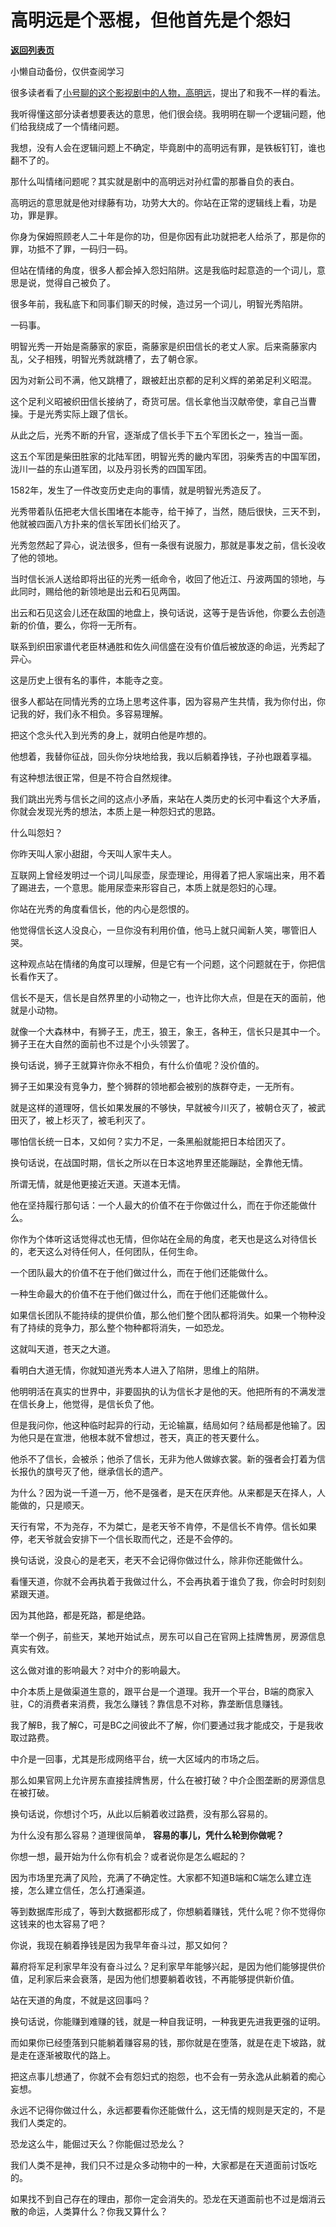 # 高明远是个恶棍，但他首先是个怨妇

[**返回列表页**](/gzh/记忆承载)

小懒自动备份，仅供查阅学习

很多读者看了[小号聊的这个影视剧中的人物，高明远](https://mp.weixin.qq.com/s?__biz=MzU3NDc5Nzc0NQ==&mid=2247506434&idx=1&sn=f2d95944b14d6fbdb4acd9f5e6757dd6&chksm=fd2e78dcca59f1ca51b71233ac4e51788be1436951a21479ee00f41a3b8b72bf5f3c598480ff&token=1887317839&lang=zh_CN&scene=21#wechat_redirect)，提出了和我不一样的看法。  

  

我听得懂这部分读者想要表达的意思，他们很会绕。我明明在聊一个逻辑问题，他们给我绕成了一个情绪问题。

  

我想，没有人会在逻辑问题上不确定，毕竟剧中的高明远有罪，是铁板钉钉，谁也翻不了的。  

  

那什么叫情绪问题呢？其实就是剧中的高明远对孙红雷的那番自负的表白。  

  

高明远的意思就是他对绿藤有功，功劳大大的。你站在正常的逻辑线上看，功是功，罪是罪。  

  

你身为保姆照顾老人二十年是你的功，但是你因有此功就把老人给杀了，那是你的罪，功抵不了罪，一码归一码。

  

但站在情绪的角度，很多人都会掉入怨妇陷阱。这是我临时起意造的一个词儿，意思是说，觉得自己被负了。

  

很多年前，我私底下和同事们聊天的时候，造过另一个词儿，明智光秀陷阱。

  

一码事。  

  

明智光秀一开始是斋藤家的家臣，斋藤家是织田信长的老丈人家。后来斋藤家内乱，父子相残，明智光秀就跳槽了，去了朝仓家。

  

因为对新公司不满，他又跳槽了，跟被赶出京都的足利义辉的弟弟足利义昭混。

  

这个足利义昭被织田信长接纳了，奇货可居。信长拿他当汉献帝使，拿自己当曹操。于是光秀实际上跟了信长。

  

从此之后，光秀不断的升官，逐渐成了信长手下五个军团长之一，独当一面。  

  

这五个军团是柴田胜家的北陆军团，明智光秀的畿内军团，羽柴秀吉的中国军团，泷川一益的东山道军团，以及丹羽长秀的四国军团。

  

1582年，发生了一件改变历史走向的事情，就是明智光秀造反了。  

  

光秀带着队伍把老大信长围堵在本能寺，给干掉了，当然，随后很快，三天不到，他就被四面八方扑来的信长军团长们给灭了。

  

光秀忽然起了异心，说法很多，但有一条很有说服力，那就是事发之前，信长没收了他的领地。  

  

当时信长派人送给即将出征的光秀一纸命令，收回了他近江、丹波两国的领地，与此同时，赐给他的新领地是出云和石见两国。  

  

出云和石见这会儿还在敌国的地盘上，换句话说，这等于是告诉他，你要么去创造新的价值，要么，你将一无所有。

  

联系到织田家谱代老臣林通胜和佐久间信盛在没有价值后被放逐的命运，光秀起了异心。

  

这是历史上很有名的事件，本能寺之变。  

  

很多人都站在同情光秀的立场上思考这件事，因为容易产生共情，我为你付出，你记我的好，我们永不相负。多容易理解。

  

把这个念头代入到光秀的身上，就明白他是咋想的。  

  

他想着，我替你征战，回头你分块地给我，我以后躺着挣钱，子孙也跟着享福。

  

有这种想法很正常，但是不符合自然规律。  

  

我们跳出光秀与信长之间的这点小矛盾，来站在人类历史的长河中看这个大矛盾，你就会发现光秀的想法，本质上是一种怨妇式的思路。  

  

什么叫怨妇？  

  

你昨天叫人家小甜甜，今天叫人家牛夫人。

  

互联网上曾经发明过一个词儿叫尿壶，尿壶理论，用得着了把人家端出来，用不着了踢进去，一个意思。能用尿壶来形容自己，本质上就是怨妇的心理。

  

你站在光秀的角度看信长，他的内心是怨恨的。  

  

他觉得信长这人没良心，一旦你没有利用价值，他马上就只闻新人笑，哪管旧人哭。

  

这种观点站在情绪的角度可以理解，但是它有一个问题，这个问题就在于，你把信长看作天了。  

  

信长不是天，信长是自然界里的小动物之一，也许比你大点，但是在天的面前，他就是小动物。  

  

就像一个大森林中，有狮子王，虎王，狼王，象王，各种王，信长只是其中一个。狮子王在大自然的面前也不过是个小头领罢了。  

  

换句话说，狮子王就算许你永不相负，有什么价值呢？没价值的。  

  

狮子王如果没有竞争力，整个狮群的领地都会被别的族群夺走，一无所有。

  

就是这样的道理呀，信长如果发展的不够快，早就被今川灭了，被朝仓灭了，被武田灭了，被上杉灭了，被毛利灭了。  

  

哪怕信长统一日本，又如何？实力不足，一条黑船就能把日本给团灭了。

  

换句话说，在战国时期，信长之所以在日本这地界里还能蹦跶，全靠他无情。

  

所谓无情，就是他更接近天道。天道本无情。

  

他在坚持履行那句话：一个人最大的价值不在于你做过什么，而在于你还能做什么。  

  

你作为个体听这话觉得忒也无情，但你站在全局的角度，老天也是这么对待信长的，老天这么对待任何人，任何团队，任何生命。  

  

一个团队最大的价值不在于他们做过什么，而在于他们还能做什么。  

一种生命最大的价值不在于他们做过什么，而在于他们还能做什么。

  

如果信长团队不能持续的提供价值，那么他们整个团队都将消失。如果一个物种没有了持续的竞争力，那么整个物种都将消失，一如恐龙。  

  

这就叫天道，苍天之大道。  

  

看明白大道无情，你就知道光秀本人进入了陷阱，思维上的陷阱。

  

他明明活在真实的世界中，非要固执的认为信长才是他的天。他把所有的不满发泄在信长身上，他觉得，是信长负了他。

  

但是我问你，他这种临时起异的行动，无论输赢，结局如何？结局都是他输了。因为他只是在宣泄，他根本就不曾想过，苍天，真正的苍天要什么。

  

他杀不了信长，会被杀；他杀了信长，无非为他人做嫁衣裳。新的强者会打着为信长报仇的旗号灭了他，继承信长的遗产。

  

为什么？因为说一千道一万，他不是强者，是天在厌弃他。从来都是天在择人，人能做的，只是顺天。

  

天行有常，不为尧存，不为桀亡，是老天爷不肯停，不是信长不肯停。信长如果停，老天爷就会安排下一个信长取而代之，还是不会停的。

  

换句话说，没良心的是老天，老天不会记得你做过什么，除非你还能做什么。

  

看懂天道，你就不会再执着于我做过什么，不会再执着于谁负了我，你会时时刻刻紧跟天道。

  

因为其他路，都是死路，都是绝路。

  

举一个例子，前些天，某地开始试点，房东可以自己在官网上挂牌售房，房源信息真实有效。

  

这么做对谁的影响最大？对中介的影响最大。

  

中介本质上是做渠道生意的，跟平台是一个道理。我开一个平台，B端的商家入驻，C的消费者来消费，我怎么赚钱？靠信息不对称，靠垄断信息赚钱。  

  

我了解B，我了解C，可是BC之间彼此不了解，你们要通过我才能成交，于是我收取过路费。

  

中介是一回事，尤其是形成网络平台，统一大区域内的市场之后。  

  

那么如果官网上允许房东直接挂牌售房，什么在被打破？中介企图垄断的房源信息在被打破。  

  

换句话说，你想讨个巧，从此以后躺着收过路费，没有那么容易的。  

  

为什么没有那么容易？道理很简单， **容易的事儿，凭什么轮到你做呢？**  

  

你想一想，最开始为什么你有机会？或者说你是怎么崛起的？  

  

因为市场里充满了风险，充满了不确定性。大家都不知道B端和C端怎么建立连接，怎么建立信任，怎么打通渠道。

  

等到数据库形成了，等到大数据都形成了，你想躺着赚钱，凭什么呢？你不觉得你这钱来的也太容易了吧？

  

你说，我现在躺着挣钱是因为我早年奋斗过，那又如何？

  

幕府将军足利家早年没有奋斗过么？足利家早年能够兴起，是因为他们能够提供价值，足利家后来会衰落，是因为他们想要躺着收钱，不再能够提供新价值。  

  

站在天道的角度，不就是这回事吗？

  

换句话说，你能赚到难赚的钱，就是一种自我证明，一种我更先进我更强的证明。  

  

而如果你已经堕落到只能躺着赚容易的钱，那你就是在堕落，就是在走下坡路，就是走在逐渐被取代的路上。

  

把这点事儿想通了，你就不会有怨妇式的抱怨，也不会有一劳永逸从此躺着的痴心妄想。  

  

永远不记得你做过什么，永远都要看你还能做什么，这无情的规则是天定的，不是我们人类定的。

  

恐龙这么牛，能倔过天么？你能倔过恐龙么？

  

我们人类不是神，我们只不过是众多动物中的一种，大家都是在天道面前讨饭吃的。

  

如果找不到自己存在的理由，那你一定会消失的。恐龙在天道面前也不过是烟消云散的命运，人类算什么？你我又算什么？

